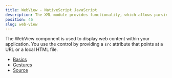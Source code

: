 ```yaml
---
title: WebView - NativeScript JavaScript
description: The XML module provides functionality, which allows parsing an XML content in NativeSciprt. The module enables searching for specific attribute and its value or taking the data(e.g. `text` value) locked between the XML elements.
position: 46
slug: web-view
---
```

The WebView component is used to display web content within your application. You use the control by providing a `src` attribute that points at a URL or a local HTML file.

<snippet id='webview-require'/>

* [Basics](#basics)
* [Gestures](#gestures)
* [Source](#source-load)
